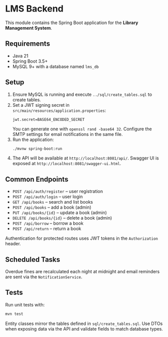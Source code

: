 # LMS Backend

This module contains the Spring Boot application for the **Library Management System**.

## Requirements
- Java 21
- Spring Boot 3.5+
- MySQL 9+ with a database named `lms_db`

## Setup
1. Ensure MySQL is running and execute `../sql/create_tables.sql` to create tables.
2. Set a JWT signing secret in `src/main/resources/application.properties`:
   ```properties
   jwt.secret=BASE64_ENCODED_SECRET
   ```
   You can generate one with `openssl rand -base64 32`.
   Configure the SMTP settings for email notifications in the same file.
3. Run the application:
   ```bash
   ./mvnw spring-boot:run
   ```
4. The API will be available at `http://localhost:8081/api/`.
   Swagger UI is exposed at `http://localhost:8081/swagger-ui.html`.

## Common Endpoints
- `POST /api/auth/register` – user registration
- `POST /api/auth/login` – user login
- `GET /api/books` – search and list books
- `POST /api/books` – add a book (admin)
- `PUT /api/books/{id}` – update a book (admin)
- `DELETE /api/books/{id}` – delete a book (admin)
- `POST /api/borrow` – borrow a book
- `POST /api/return` – return a book

Authentication for protected routes uses JWT tokens in the `Authorization` header.

## Scheduled Tasks
Overdue fines are recalculated each night at midnight and email reminders are
sent via the `NotificationService`.

## Tests
Run unit tests with:
```bash
mvn test
```

Entity classes mirror the tables defined in `sql/create_tables.sql`. Use DTOs when exposing data via the API and validate fields to match database types.
